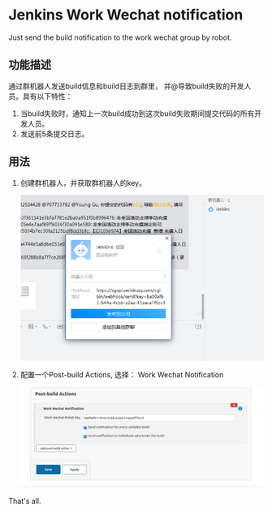 # Jenkins Work Wechat notification

Just send the build notification to the work wechat group by robot.

## 功能描述

通过群机器人发送build信息和build日志到群里， 并@导致build失败的开发人员。具有以下特性：
1. 当build失败时，通知上一次build成功到这次build失败期间提交代码的所有开发人员。
2. 发送前5条提交日志。

## 用法

1. 创建群机器人，并获取群机器人的key。

	![work-wechat-robot](docs/work-wechat-robot.png)

2. 配置一个Post-build Actions, 选择： Work Wechat Notification 
   
    ![work-wechat-robot](docs/config.png)


That's all.